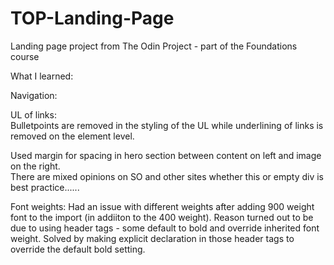 # TOP-Landing-Page
Landing page project from The Odin Project - part of the Foundations course

What I learned:

Navigation:


UL of links:  
Bulletpoints are removed in the styling of the UL while underlining of links is removed on the <a> element level.


Used margin for spacing in hero section between content on left and image on the right.  
There are mixed opinions on SO and other sites whether this or empty div is best practice...... 

Font weights:
Had an issue with different weights after adding 900 weight font to the import (in addiiton to the 400 weight). Reason turned out to be due to using header tags - some default to bold and override inherited font weight. Solved by making explicit declaration in those header tags to override the default bold setting. 
